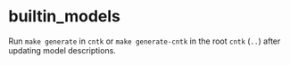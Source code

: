 # builtin_models

Run `make generate` in `cntk` or `make generate-cntk` in the root `cntk` (`..`) after updating model descriptions.
